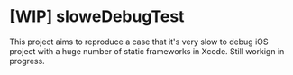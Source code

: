 # [WIP] sloweDebugTest

This project aims to reproduce a case that it's very slow to debug iOS project with a huge number of static frameworks in Xcode. Still workign in progress.
